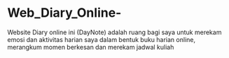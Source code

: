 # Web_Diary_Online-
Website Diary online ini (DayNote) adalah ruang bagi saya untuk merekam emosi dan aktivitas harian saya dalam bentuk buku harian online, merangkum momen berkesan dan merekam jadwal kuliah
